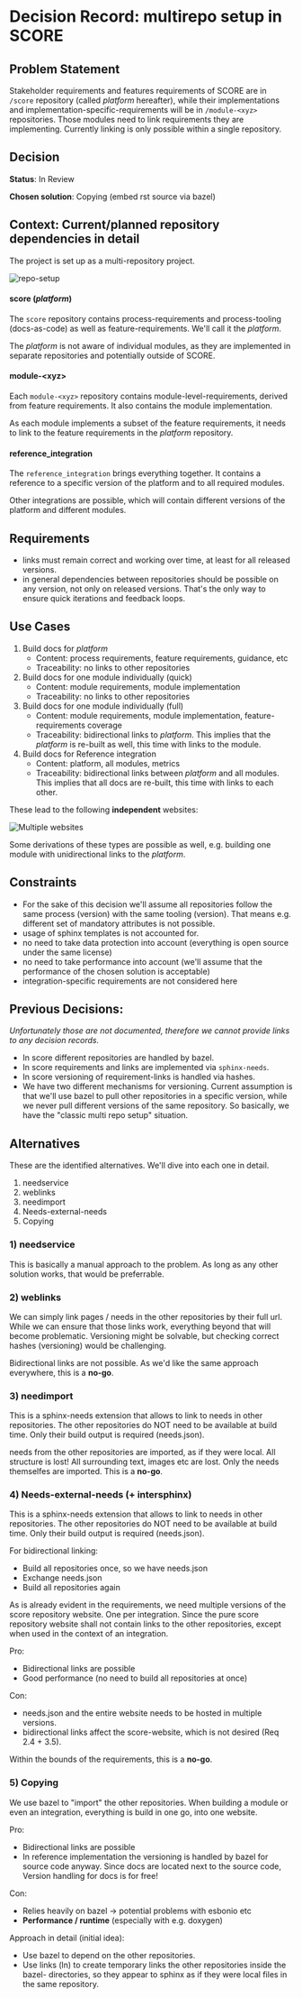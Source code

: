 # Decision Record: multirepo setup in SCORE

## Problem Statement

Stakeholder requirements and features requirements of SCORE are in `/score`
repository (called *platform* hereafter), while their implementations and
implementation-specific-requirements will be in `/module-<xyz>` repositories.
Those modules need to link requirements they are implementing. Currently
linking is only possible within a single repository.

## Decision

**Status**: In Review

**Chosen solution**: Copying (embed rst source via bazel)

## Context: Current/planned repository dependencies in detail

The project is set up as a multi-repository project.

![repo-setup](_assets/multirepo_setup.drawio.svg)

#### score (*platform*)
The `score` repository contains process-requirements and process-tooling
(docs-as-code) as well as feature-requirements. We'll call it the *platform*.

The *platform* is not aware of individual modules, as they are implemented in
separate repositories and potentially outside of SCORE.

#### module-\<xyz\>
Each `module-<xyz>` repository contains module-level-requirements, derived from
feature requirements. It also contains the module implementation.

As each module implements a subset of the feature requirements, it needs to
link to the feature requirements in the *platform* repository.

#### reference_integration
The `reference_integration` brings everything together. It contains a reference
to a specific version of the platform and to all required modules.

Other integrations are possible, which will contain different versions of the
platform and different modules.

## Requirements
* links must remain correct and working over time, at least for all released versions.
* in general dependencies between repositories should be possible on any
  version, not only on released versions. That's the only way to ensure quick
  iterations and feedback loops.


## Use Cases
1) Build docs for *platform*
   - Content: process requirements, feature requirements, guidance, etc
   - Traceability: no links to other repositories
2) Build docs for one module individually (quick)
   - Content: module requirements, module implementation
   - Traceability: no links to other repositories
3) Build docs for one module individually (full)
   - Content: module requirements, module implementation, feature-requirements
     coverage
   - Traceability: bidirectional links to *platform*. This implies that the
     *platform* is re-built as well, this time with links to the module.
4) Build docs for Reference integration
   - Content: platform, all modules, metrics
   - Traceability: bidirectional links between *platform* and all modules. This
     implies that all docs are re-built, this time with links to each other.

These lead to the following **independent** websites:

![Multiple websites](_assets/multirepo_pages.drawio.svg)


Some derivations of these types are possible as well, e.g. building one module
with unidirectional links to the *platform*.

## Constraints

* For the sake of this decision we'll assume all repositories follow the same process (version) with the same tooling (version). That means e.g. different set of mandatory attributes is not possible.
* usage of sphinx templates is not accounted for.
* no need to take data protection into account (everything is open source under the same license)
* no need to take performance into account (we'll assume that the performance of the chosen solution is acceptable)
* integration-specific requirements are not considered here

## Previous Decisions:

*Unfortunately those are not documented, therefore we cannot provide links to any decision records.*
* In score different repositories are handled by bazel.
* In score requirements and links are implemented via `sphinx-needs`.
* In score versioning of requirement-links is handled via hashes.
* We have two different mechanisms for versioning. Current assumption is that we'll use bazel to pull other repositories in a specific version, while we never pull different versions of the same repository. So basically, we have the "classic multi repo setup" situation.


## Alternatives

These are the identified alternatives. We'll dive into each one in detail.
1) needservice
2) weblinks
3) needimport
4) Needs-external-needs
5) Copying

### 1) needservice

This is basically a manual approach to the problem. As long as any other solution works,
that would be preferrable.

### 2) weblinks

We can simply link pages / needs in the other repositories by their full url.
While we can ensure that those links work, everything beyond that will become problematic.
Versioning might be solvable, but checking correct hashes (versioning) would be challenging.

Bidirectional links are not possible. As we'd like the same approach everywhere, this is a **no-go**.

### 3) needimport

This is a sphinx-needs extension that allows to link to needs in other repositories.
The other repositories do NOT need to be available at build time. Only their build output is required (needs.json).

needs from the other repositories are imported, as if they were local.
All structure is lost! All surrounding text, images etc are lost. Only the needs themselfes are imported. This is a **no-go**.


### 4) Needs-external-needs (+ intersphinx)

This is a sphinx-needs extension that allows to link to needs in other repositories.
The other repositories do NOT need to be available at build time. Only their build output is required (needs.json).

For bidirectional linking:
* Build all repositories once, so we have needs.json
* Exchange needs.json
* Build all repositories again

As is already evident in the requirements, we need multiple versions of the score repository website. One per integration. Since the pure score repository website shall not contain links to the other repositories, except when used in the context of an integration.

Pro:
* Bidirectional links are possible
* Good performance (no need to build all repositories at once)

Con:
* needs.json and the entire website needs to be hosted in multiple versions.
* bidirectional links affect the score-website, which is not desired (Req 2.4 + 3.5).

Within the bounds of the requirements, this is a **no-go**.

### 5) Copying

We use bazel to "import" the other repositories.
When building a module or even an integration, everything is build in one go, into one website.

Pro:
* Bidirectional links are possible
* In reference implementation the versioning is handled by bazel for source code anyway. Since docs are located next to the source code, Version handling for docs is for free!

Con:
* Relies heavily on bazel -> potential problems with esbonio etc
* **Performance / runtime** (especially with e.g. doxygen)

Approach in detail (initial idea):
* Use bazel to depend on the other repositories.
* Use links (ln) to create temporary links the other repositories inside the bazel- directories, so they appear to sphinx as if they were local files in the same repository.
